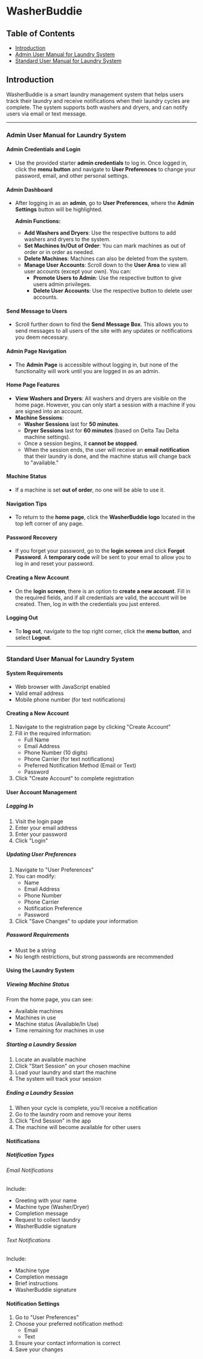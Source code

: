 # WasherBuddie

## Table of Contents
- [Introduction](#introduction)
- [Admin User Manual for Laundry System](#admin-credentials-and-login)
- [Standard User Manual for Laundry System](#standard-user-manual-for-laundry-system)

## Introduction
WasherBuddie is a smart laundry management system that helps users track their laundry and receive notifications when their laundry cycles are complete. The system supports both washers and dryers, and can notify users via email or text message.

---

### **Admin User Manual for Laundry System**

#### **Admin Credentials and Login**
- Use the provided starter **admin credentials** to log in. Once logged in, click the **menu button** and navigate to **User Preferences** to change your password, email, and other personal settings.

#### **Admin Dashboard**
- After logging in as an **admin**, go to **User Preferences**, where the **Admin Settings** button will be highlighted.
  
  **Admin Functions:**
  - **Add Washers and Dryers**: Use the respective buttons to add washers and dryers to the system.
  - **Set Machines In/Out of Order**: You can mark machines as out of order or in order as needed.
  - **Delete Machines**: Machines can also be deleted from the system.
  - **Manage User Accounts**: Scroll down to the **User Area** to view all user accounts (except your own). You can:
    - **Promote Users to Admin**: Use the respective button to give users admin privileges.
    - **Delete User Accounts**: Use the respective button to delete user accounts.

#### **Send Message to Users**
- Scroll further down to find the **Send Message Box**. This allows you to send messages to all users of the site with any updates or notifications you deem necessary.

#### **Admin Page Navigation**
- The **Admin Page** is accessible without logging in, but none of the functionality will work until you are logged in as an admin.

#### **Home Page Features**
- **View Washers and Dryers**: All washers and dryers are visible on the home page. However, you can only start a session with a machine if you are signed into an account.
- **Machine Sessions**:
  - **Washer Sessions** last for **50 minutes**.
  - **Dryer Sessions** last for **60 minutes** (based on Delta Tau Delta machine settings).
  - Once a session begins, it **cannot be stopped**.
  - When the session ends, the user will receive an **email notification** that their laundry is done, and the machine status will change back to "available."
  
#### **Machine Status**
- If a machine is set **out of order**, no one will be able to use it.

#### **Navigation Tips**
- To return to the **home page**, click the **WasherBuddie logo** located in the top left corner of any page.

#### **Password Recovery**
- If you forget your password, go to the **login screen** and click **Forgot Password**. A **temporary code** will be sent to your email to allow you to log in and reset your password.

#### **Creating a New Account**
- On the **login screen**, there is an option to **create a new account**. Fill in the required fields, and if all credentials are valid, the account will be created. Then, log in with the credentials you just entered.

#### **Logging Out**
- To **log out**, navigate to the top right corner, click the **menu button**, and select **Logout**.

---

### **Standard User Manual for Laundry System**

#### System Requirements
- Web browser with JavaScript enabled
- Valid email address
- Mobile phone number (for text notifications)

#### Creating a New Account
1. Navigate to the registration page by clicking "Create Account"
2. Fill in the required information:
   - Full Name
   - Email Address
   - Phone Number (10 digits)
   - Phone Carrier (for text notifications)
   - Preferred Notification Method (Email or Text)
   - Password
3. Click "Create Account" to complete registration

#### User Account Management

##### Logging In
1. Visit the login page
2. Enter your email address
3. Enter your password
4. Click "Login"

##### Updating User Preferences
1. Navigate to "User Preferences"
2. You can modify:
   - Name
   - Email Address
   - Phone Number
   - Phone Carrier
   - Notification Preference
   - Password
3. Click "Save Changes" to update your information

##### Password Requirements
- Must be a string
- No length restrictions, but strong passwords are recommended

#### Using the Laundry System

##### Viewing Machine Status
From the home page, you can see:
- Available machines
- Machines in use
- Machine status (Available/In Use)
- Time remaining for machines in use

##### Starting a Laundry Session
1. Locate an available machine
2. Click "Start Session" on your chosen machine
3. Load your laundry and start the machine
4. The system will track your session

##### Ending a Laundry Session
1. When your cycle is complete, you'll receive a notification
2. Go to the laundry room and remove your items
3. Click "End Session" in the app
4. The machine will become available for other users

#### Notifications

##### Notification Types

###### Email Notifications 
Include:
- Greeting with your name
- Machine type (Washer/Dryer)
- Completion message
- Request to collect laundry
- WasherBuddie signature

###### Text Notifications 
Include:
- Machine type
- Completion message
- Brief instructions
- WasherBuddie signature

#### Notification Settings
1. Go to "User Preferences"
2. Choose your preferred notification method:
   - Email
   - Text
3. Ensure your contact information is correct
4. Save your changes